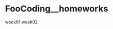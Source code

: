 # FooCoding__homeworks
[week01](https://milicagareski.github.io/FooCoding_homeworks/html-css/week01/Web%20resume/)
[week02](https://milicagareski.github.io/FooCoding_homeworks/html-css/week02/)
